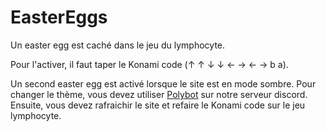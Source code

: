 # EasterEggs

Un easter egg est caché dans le jeu du lymphocyte.

Pour l'activer, il faut taper le Konami code (↑ ↑ ↓ ↓ ← → ← → b a).

Un second easter egg est activé lorsque le site est en mode sombre.
Pour changer le thème, vous devez utiliser [Polybot](https://github.com/PolyPotes2022/Polybot) sur notre serveur discord.
Ensuite, vous devez rafraichir le site et refaire le Konami code sur le jeu lymphocyte.
